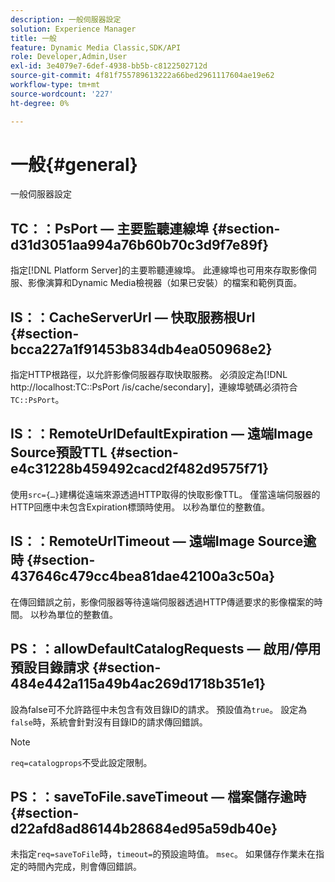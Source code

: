 ```yaml
---
description: 一般伺服器設定
solution: Experience Manager
title: 一般
feature: Dynamic Media Classic,SDK/API
role: Developer,Admin,User
exl-id: 3e4079e7-6def-4938-bb5b-c8122502712d
source-git-commit: 4f81f755789613222a66bed2961117604ae19e62
workflow-type: tm+mt
source-wordcount: '227'
ht-degree: 0%

---
```


# 一般{#general}

一般伺服器設定

## TC：：PsPort — 主要監聽連線埠 {#section-d31d3051aa994a76b60b70c3d9f7e89f}

指定[!DNL Platform Server]的主要聆聽連線埠。 此連線埠也可用來存取影像伺服、影像演算和Dynamic Media檢視器（如果已安裝）的檔案和範例頁面。

## IS：：CacheServerUrl — 快取服務根Url {#section-bcca227a1f91453b834db4ea050968e2}

指定HTTP根路徑，以允許影像伺服器存取快取服務。 必須設定為[!DNL http://localhost:TC::PsPort /is/cache/secondary]，連線埠號碼必須符合`TC::PsPort`。

## IS：：RemoteUrlDefaultExpiration — 遠端Image Source預設TTL {#section-e4c31228b459492cacd2f482d9575f71}

使用`src={…}`建構從遠端來源透過HTTP取得的快取影像TTL。 僅當遠端伺服器的HTTP回應中未包含Expiration標頭時使用。 以秒為單位的整數值。

## IS：：RemoteUrlTimeout — 遠端Image Source逾時 {#section-437646c479cc4bea81dae42100a3c50a}

在傳回錯誤之前，影像伺服器等待遠端伺服器透過HTTP傳遞要求的影像檔案的時間。 以秒為單位的整數值。

## PS：：allowDefaultCatalogRequests — 啟用/停用預設目錄請求 {#section-484e442a115a49b4ac269d1718b351e1}

設為false可不允許路徑中未包含有效目錄ID的請求。 預設值為`true`。 設定為`false`時，系統會針對沒有目錄ID的請求傳回錯誤。

>[!NOTE]
>
>`req=catalogprops`不受此設定限制。

## PS：：saveToFile.saveTimeout — 檔案儲存逾時 {#section-d22afd8ad86144b28684ed95a59db40e}

未指定`req=saveToFile`時，`timeout=`的預設逾時值。 `msec`。 如果儲存作業未在指定的時間內完成，則會傳回錯誤。
